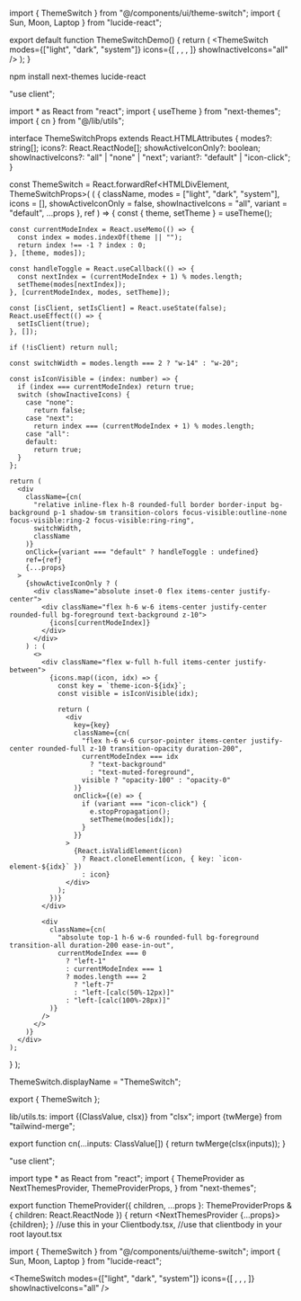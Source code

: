 import { ThemeSwitch } from "@/components/ui/theme-switch";
import { Sun, Moon, Laptop } from "lucide-react";

export default function ThemeSwitchDemo() {
  return (
    <ThemeSwitch
      modes={["light", "dark", "system"]}
      icons={[
        <Sun key="sun-icon" size={16} />,
        <Moon key="moon-icon" size={16} />,
        <Laptop key="laptop-icon" size={16} />,
      ]}
      showInactiveIcons="all"
    />
  );
}


npm install next-themes lucide-react


"use client";

import * as React from "react";
import { useTheme } from "next-themes";
import { cn } from "@/lib/utils";

interface ThemeSwitchProps extends React.HTMLAttributes<HTMLDivElement> {
  modes?: string[];
  icons?: React.ReactNode[];
  showActiveIconOnly?: boolean;
  showInactiveIcons?: "all" | "none" | "next";
  variant?: "default" | "icon-click";
}

const ThemeSwitch = React.forwardRef<HTMLDivElement, ThemeSwitchProps>(
  (
    {
      className,
      modes = ["light", "dark", "system"],
      icons = [],
      showActiveIconOnly = false,
      showInactiveIcons = "all",
      variant = "default",
      ...props
    },
    ref
  ) => {
    const { theme, setTheme } = useTheme();

    const currentModeIndex = React.useMemo(() => {
      const index = modes.indexOf(theme || "");
      return index !== -1 ? index : 0;
    }, [theme, modes]);

    const handleToggle = React.useCallback(() => {
      const nextIndex = (currentModeIndex + 1) % modes.length;
      setTheme(modes[nextIndex]);
    }, [currentModeIndex, modes, setTheme]);

    const [isClient, setIsClient] = React.useState(false);
    React.useEffect(() => {
      setIsClient(true);
    }, []);

    if (!isClient) return null;

    const switchWidth = modes.length === 2 ? "w-14" : "w-20";

    const isIconVisible = (index: number) => {
      if (index === currentModeIndex) return true;
      switch (showInactiveIcons) {
        case "none":
          return false;
        case "next":
          return index === (currentModeIndex + 1) % modes.length;
        case "all":
        default:
          return true;
      }
    };

    return (
      <div
        className={cn(
          "relative inline-flex h-8 rounded-full border border-input bg-background p-1 shadow-sm transition-colors focus-visible:outline-none focus-visible:ring-2 focus-visible:ring-ring",
          switchWidth,
          className
        )}
        onClick={variant === "default" ? handleToggle : undefined}
        ref={ref}
        {...props}
      >
        {showActiveIconOnly ? (
          <div className="absolute inset-0 flex items-center justify-center">
            <div className="flex h-6 w-6 items-center justify-center rounded-full bg-foreground text-background z-10">
              {icons[currentModeIndex]}
            </div>
          </div>
        ) : (
          <>
            <div className="flex w-full h-full items-center justify-between">
              {icons.map((icon, idx) => {
                const key = `theme-icon-${idx}`;
                const visible = isIconVisible(idx);

                return (
                  <div
                    key={key}
                    className={cn(
                      "flex h-6 w-6 cursor-pointer items-center justify-center rounded-full z-10 transition-opacity duration-200",
                      currentModeIndex === idx
                        ? "text-background"
                        : "text-muted-foreground",
                      visible ? "opacity-100" : "opacity-0"
                    )}
                    onClick={(e) => {
                      if (variant === "icon-click") {
                        e.stopPropagation();
                        setTheme(modes[idx]);
                      }
                    }}
                  >
                    {React.isValidElement(icon)
                      ? React.cloneElement(icon, { key: `icon-element-${idx}` })
                      : icon}
                  </div>
                );
              })}
            </div>

            <div
              className={cn(
                "absolute top-1 h-6 w-6 rounded-full bg-foreground transition-all duration-200 ease-in-out",
                currentModeIndex === 0
                  ? "left-1"
                  : currentModeIndex === 1
                  ? modes.length === 2
                    ? "left-7"
                    : "left-[calc(50%-12px)]"
                  : "left-[calc(100%-28px)]"
              )}
            />
          </>
        )}
      </div>
    );
  }
);

ThemeSwitch.displayName = "ThemeSwitch";

export { ThemeSwitch };


lib/utils.ts:
import {(ClassValue, clsx)} from "clsx";
import {twMerge} from "tailwind-merge";
 
export function cn(...inputs: ClassValue[]) {
  return twMerge(clsx(inputs));
}



"use client";
 
import type * as React from "react";
import {
  ThemeProvider as NextThemesProvider,
  ThemeProviderProps,
} from "next-themes";
 
export function ThemeProvider({
  children,
  ...props
}: ThemeProviderProps & { children: React.ReactNode }) {
  return <NextThemesProvider {...props}>{children}</NextThemesProvider>;
}
//use this in your Clientbody.tsx,
//use that clientbody in your root layout.tsx



import { ThemeSwitch } from "@/components/ui/theme-switch";
import { Sun, Moon, Laptop } from "lucide-react";

<ThemeSwitch
  modes={["light", "dark", "system"]}
  icons={[
    <Sun key="sun-icon" size={16} />,
    <Moon key="moon-icon" size={16} />,
    <Laptop key="laptop-icon" size={16} />,
  ]}
  showInactiveIcons="all"
/>